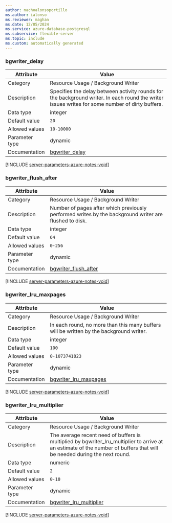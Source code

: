 ```yaml
---
author: nachoalonsoportillo
ms.author: ialonso
ms.reviewer: maghan
ms.date: 12/05/2024
ms.service: azure-database-postgresql
ms.subservice: flexible-server
ms.topic: include
ms.custom: automatically generated
---
```

### bgwriter_delay

| Attribute | Value |
| --- | --- |
| Category | Resource Usage / Background Writer |
| Description | Specifies the delay between activity rounds for the background writer. In each round the writer issues writes for some number of dirty buffers. |
| Data type | integer |
| Default value | `20` |
| Allowed values | `10-10000` |
| Parameter type | dynamic |
| Documentation | [bgwriter_delay](https://www.postgresql.org/docs/14/runtime-config-resource.html#GUC-BGWRITER-DELAY) |


[!INCLUDE [server-parameters-azure-notes-void](./server-parameters-azure-notes-void.md)]



### bgwriter_flush_after

| Attribute | Value |
| --- | --- |
| Category | Resource Usage / Background Writer |
| Description | Number of pages after which previously performed writes by the background writer are flushed to disk. |
| Data type | integer |
| Default value | `64` |
| Allowed values | `0-256` |
| Parameter type | dynamic |
| Documentation | [bgwriter_flush_after](https://www.postgresql.org/docs/14/runtime-config-resource.html#GUC-BGWRITER-FLUSH-AFTER) |


[!INCLUDE [server-parameters-azure-notes-void](./server-parameters-azure-notes-void.md)]



### bgwriter_lru_maxpages

| Attribute | Value |
| --- | --- |
| Category | Resource Usage / Background Writer |
| Description | In each round, no more than this many buffers will be written by the background writer. |
| Data type | integer |
| Default value | `100` |
| Allowed values | `0-1073741823` |
| Parameter type | dynamic |
| Documentation | [bgwriter_lru_maxpages](https://www.postgresql.org/docs/14/runtime-config-resource.html#GUC-BGWRITER-LRU-MAXPAGES) |


[!INCLUDE [server-parameters-azure-notes-void](./server-parameters-azure-notes-void.md)]



### bgwriter_lru_multiplier

| Attribute | Value |
| --- | --- |
| Category | Resource Usage / Background Writer |
| Description | The average recent need of buffers is multiplied by bgwriter_lru_multiplier to arrive at an estimate of the number of buffers that will be needed during the next round. |
| Data type | numeric |
| Default value | `2` |
| Allowed values | `0-10` |
| Parameter type | dynamic |
| Documentation | [bgwriter_lru_multiplier](https://www.postgresql.org/docs/14/runtime-config-resource.html#GUC-BGWRITER-LRU-MULTIPLIER) |


[!INCLUDE [server-parameters-azure-notes-void](./server-parameters-azure-notes-void.md)]



